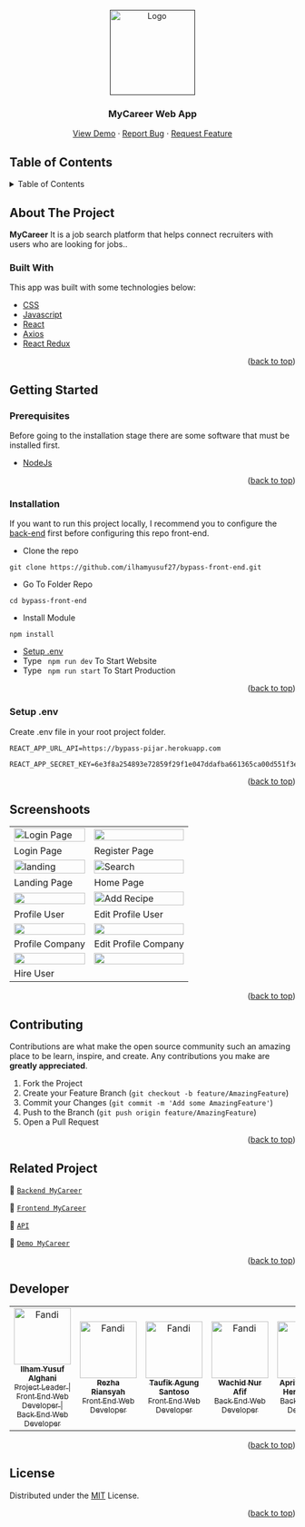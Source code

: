 <div id="top"></div>

<!-- PROJECT LOGO -->
<br />
<div align="center">
  <a href="">
    <img src="https://res.cloudinary.com/dbi5h4hdg/image/upload/v1661415638/porto/MyCareer/myCareer-removebg-preview_jv4duz.png" alt="Logo" width="150px">
  </a>

  <h3 align="center">MyCareer Web App</h3>

  <p align="center">
    <a href="https://my-career-32e87.web.app/">View Demo</a>
    ·
    <a href="https://github.com/ilhamyusuf27/bypass-front-end/issues">Report Bug</a>
    ·
    <a href="https://github.com/ilhamyusuf27/bypass-front-end/issues">Request Feature</a>
  </p>
</div>

<!-- TABLE OF CONTENTS -->

## Table of Contents

<details>
  <summary>Table of Contents</summary>
  <ol>
    <li>
      <a href="#about-the-project">About The Project</a>
      <ul>
        <li><a href="#built-with">Built With</a></li>
      </ul>
    </li>
    <li>
      <a href="#getting-started">Getting Started</a>
      <ul>
        <li><a href="#prerequisites">Prerequisites</a></li>
        <li><a href="#installation">Installation</a></li>
        <li><a href="#setup-env-example">Setup .env example</a></li>
      </ul>
    </li>
    <li><a href="#screenshoots">Screenshots</a></li>
    <li><a href="#contributing">Contributing</a></li>
    <li><a href="#related-project">Related Project</a></li>
    <li><a href="#our-team">Contact</a></li>
    <li><a href="#license">License</a></li>
  </ol>
</details>

<!-- ABOUT THE PROJECT -->

## About The Project

**MyCareer** It is a job search platform that helps connect recruiters with users who are looking for jobs..

### Built With

This app was built with some technologies below:

- [CSS](https://developer.mozilla.org/en-US/docs/Web/CSS)
- [Javascript](https://www.javascript.com/)
- [React](https://reactjs.org/)
- [Axios](https://axios-http.com/)
- [React Redux](https://react-redux.js.org/)

<p align="right">(<a href="#top">back to top</a>)</p>

<!-- GETTING STARTED -->

## Getting Started

### Prerequisites

Before going to the installation stage there are some software that must be installed first.

- [NodeJs](https://nodejs.org/en/download/)

<p align="right">(<a href="#top">back to top</a>)</p>

### Installation

If you want to run this project locally, I recommend you to configure the [back-end](https://github.com/ilhamyusuf27/bypass-back-end) first before configuring this repo front-end.

- Clone the repo

```
git clone https://github.com/ilhamyusuf27/bypass-front-end.git
```

- Go To Folder Repo

```
cd bypass-front-end
```

- Install Module

```
npm install
```

- <a href="#setup-env">Setup .env</a>
- Type ` npm run dev` To Start Website
- Type ` npm run start` To Start Production

<p align="right">(<a href="#top">back to top</a>)</p>

### Setup .env

Create .env file in your root project folder.

```
REACT_APP_URL_API=https://bypass-pijar.herokuapp.com
```

```
REACT_APP_SECRET_KEY=6e3f8a254893e72859f29f1e047ddafba661365ca00d551f3e1a3c4dda746485
```

<p align="right">(<a href="#top">back to top</a>)</p>

## Screenshoots

<p align="center" display=flex>
   
<table>
 
  <tr>
    <td><image src="" alt="Login Page" width=100%></td>
    <td><image src="" width=100%/></td>
  </tr>
   <tr>
    <td>Login Page</td>
    <td>Register Page</td>
  </tr>
  <tr>
    <td><image src="" alt="landing" width=100%></td>
    <td><image src="" alt="Search" width=100%/></td>
  </tr>
  <tr>
    <td>Landing Page</td>
    <td>Home Page</td>
  </tr>
  <tr>
    <td><image src="" width=100%></td>
    <td><image src="" alt="Add Recipe" width=100%/></td>
  </tr>
  <tr>
    <td>Profile User</td>
    <td>Edit Profile User</td>
  </tr>
  <tr>
    <td><image src="" width=100%></td>
    <td><image src="" width=100%></td>
  </tr>
  <tr>
    <td>Profile Company</td>
    <td>Edit Profile Company</td>
  </tr>
  <tr>
    <td><image src="" width=100%></td>
    <td><image src="" width=100%></td>
  </tr>
  <tr>
    <td>Hire User</td>
  </tr>
</table>
      
</p>
<p align="right">(<a href="#top">back to top</a>)</p>

## Contributing

Contributions are what make the open source community such an amazing place to be learn, inspire, and create. Any contributions you make are **greatly appreciated**.

1. Fork the Project
2. Create your Feature Branch (`git checkout -b feature/AmazingFeature`)
3. Commit your Changes (`git commit -m 'Add some AmazingFeature'`)
4. Push to the Branch (`git push origin feature/AmazingFeature`)
5. Open a Pull Request

<p align="right">(<a href="#top">back to top</a>)</p>

## Related Project

:rocket: [`Backend MyCareer`](https://github.com/ilhamyusuf27/bypass-back-end)

:rocket: [`Frontend MyCareer`](https://github.com/ilhamyusuf27/bypass-front-end)

:rocket: [`API`](https://bypass-pijar.herokuapp.com)

:rocket: [`Demo MyCareer`](https://my-career-32e87.web.app/)

<p align="right">(<a href="#top">back to top</a>)</p>

## Developer

<center>
  <table>
    <tr>
      <td align="center">
        <a href="https://github.com/ilhamyusuf27">
          <img width="100" src="https://avatars.githubusercontent.com/u/43610978?s=400&u=76c4f9fc270cb7cb6e82570927b32973161aa970&v=4" alt="Fandi"><br/>
          <sub><b>Ilham Yusuf Alghani</b></sub> <br/>
          <sub>Project Leader | Front End Web Developer | Back End Web Developer</sub>
        </a>
      </td>
      <td align="center">
        <a href="https://github.com/rezcode">
          <img width="100" src="https://media-exp1.licdn.com/dms/image/C5103AQGIzB0RSQJk1w/profile-displayphoto-shrink_800_800/0/1568272191326?e=1666828800&v=beta&t=7vy2fSLwxvVVVqnaoZ27UdSl5QC3GCnuoQNlOx9OMbc" alt="Fandi"><br/>
          <sub><b>Rezha Riansyah</b></sub> <br/>
          <sub>Front End Web Developer</sub>
        </a>
      </td>
      <td align="center">
        <a href="https://github.com/taufik17">
          <img width="100" src="https://avatars.githubusercontent.com/u/26295152?v=4" alt="Fandi"><br/>
          <sub><b>Taufik Agung Santoso</b></sub> <br/>
          <sub>Front End Web Developer</sub>
        </a>
      </td>
      <td align="center">
        <a href="https://github.com/wachid29">
          <img width="100" src="https://media-exp1.licdn.com/dms/image/C4D03AQFST00G9QcTWQ/profile-displayphoto-shrink_200_200/0/1657090949347?e=1666828800&v=beta&t=zwR1hn_rAPkVe5rWbfe4Kulp5bR1x2udVVpXHlp-BXc" alt="Fandi"><br/>
          <sub><b>Wachid Nur Afif</b></sub> <br/>
          <sub>Back End Web Developer</sub>
        </a>
      </td>
      <td align="center">
        <a href="https://github.com/apriyantodwiherlambang">
          <img width="100" src="https://avatars.githubusercontent.com/u/99805986?v=4" alt="Fandi"><br/>
          <sub><b>Apriyanto Dwi Herlambang</b></sub> <br/>
          <sub>Back End Web Developer</sub>
        </a>
      </td>
    </tr>
  </table>
</center>

<p align="right">(<a href="#top">back to top</a>)</p>

## License

Distributed under the [MIT](/LICENSE) License.

<p align="right">(<a href="#top">back to top</a>)</p>

